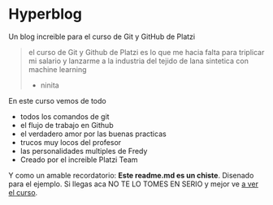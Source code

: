 # Hyperblog
Un blog increible para el curso de Git y GitHub de Platzi
> el curso de Git y Github de Platzi es lo que me hacia falta para triplicar mi salario y lanzarme a la industria del tejido de lana sintetica con machine learning
> - ninita

En este curso vemos de todo
* todos los comandos de git
* el flujo de trabajo en Github
* el verdadero amor por las buenas practicas
* trucos muy locos del profesor
* las personalidades multiples de Fredy
* Creado por el increible Platzi Team

Y como un amable recordatorio: **Este readme.md es un chiste**. Disenado para el ejemplo. Si llegas aca NO TE LO TOMES EN SERIO y mejor ve [a ver el curso](http://platzi.com "a ver el curso").
